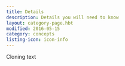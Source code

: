 ```yaml
---
title: Details
description: Details you will need to know
layout: category-page.hbt
modified: 2016-05-15
category: concepts
listing-icon: icon-info
---
```


Cloning text
